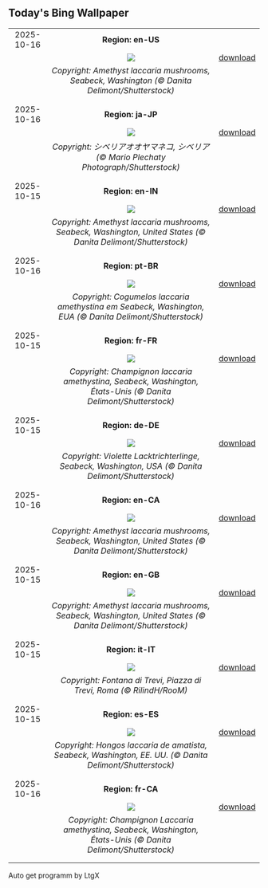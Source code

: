 ## Today's Bing Wallpaper
|      |      |      |
| :----: | :----: | :----: |
|2025-10-16|**Region: en-US**||
||![](https://www.bing.com/th?id=OHR.AmethystLaccaria_EN-US0640413961_UHD.jpg&pid=hp&w=1152&h=648&rs=1&c=4)| [download](https://www.bing.com/th?id=OHR.AmethystLaccaria_EN-US0640413961_UHD.jpg)|
||*Copyright: Amethyst laccaria mushrooms, Seabeck, Washington (© Danita Delimont/Shutterstock)*
||
|||
|2025-10-16|**Region: ja-JP**||
||![](https://www.bing.com/th?id=OHR.SiberianLynx_JA-JP8122329970_UHD.jpg&pid=hp&w=1152&h=648&rs=1&c=4)| [download](https://www.bing.com/th?id=OHR.SiberianLynx_JA-JP8122329970_UHD.jpg)|
||*Copyright: シベリアオオヤマネコ, シベリア (© Mario Plechaty Photograph/Shutterstock)*
||
|||
|2025-10-15|**Region: en-IN**||
||![](https://www.bing.com/th?id=OHR.AmethystLaccaria_EN-IN1327848044_UHD.jpg&pid=hp&w=1152&h=648&rs=1&c=4)| [download](https://www.bing.com/th?id=OHR.AmethystLaccaria_EN-IN1327848044_UHD.jpg)|
||*Copyright: Amethyst laccaria mushrooms, Seabeck, Washington, United States (© Danita Delimont/Shutterstock)*
||
|||
|2025-10-16|**Region: pt-BR**||
||![](https://www.bing.com/th?id=OHR.AmethystLaccaria_PT-BR2131819157_UHD.jpg&pid=hp&w=1152&h=648&rs=1&c=4)| [download](https://www.bing.com/th?id=OHR.AmethystLaccaria_PT-BR2131819157_UHD.jpg)|
||*Copyright: Cogumelos laccaria amethystina em Seabeck, Washington, EUA (©  Danita Delimont/Shutterstock)*
||
|||
|2025-10-15|**Region: fr-FR**||
||![](https://www.bing.com/th?id=OHR.AmethystLaccaria_FR-FR2437866835_UHD.jpg&pid=hp&w=1152&h=648&rs=1&c=4)| [download](https://www.bing.com/th?id=OHR.AmethystLaccaria_FR-FR2437866835_UHD.jpg)|
||*Copyright: Champignon laccaria amethystina, Seabeck, Washington, États-Unis (© Danita Delimont/Shutterstock)*
||
|||
|2025-10-15|**Region: de-DE**||
||![](https://www.bing.com/th?id=OHR.AmethystLaccaria_DE-DE4085236718_UHD.jpg&pid=hp&w=1152&h=648&rs=1&c=4)| [download](https://www.bing.com/th?id=OHR.AmethystLaccaria_DE-DE4085236718_UHD.jpg)|
||*Copyright: Violette Lacktrichterlinge, Seabeck, Washington, USA (© Danita Delimont/Shutterstock)*
||
|||
|2025-10-16|**Region: en-CA**||
||![](https://www.bing.com/th?id=OHR.AmethystLaccaria_EN-CA2561600829_UHD.jpg&pid=hp&w=1152&h=648&rs=1&c=4)| [download](https://www.bing.com/th?id=OHR.AmethystLaccaria_EN-CA2561600829_UHD.jpg)|
||*Copyright: Amethyst laccaria mushrooms, Seabeck, Washington, United States (© Danita Delimont/Shutterstock)*
||
|||
|2025-10-15|**Region: en-GB**||
||![](https://www.bing.com/th?id=OHR.AmethystLaccaria_EN-GB8262001695_UHD.jpg&pid=hp&w=1152&h=648&rs=1&c=4)| [download](https://www.bing.com/th?id=OHR.AmethystLaccaria_EN-GB8262001695_UHD.jpg)|
||*Copyright: Amethyst laccaria mushrooms, Seabeck, Washington, United States (© Danita Delimont/Shutterstock)*
||
|||
|2025-10-15|**Region: it-IT**||
||![](https://www.bing.com/th?id=OHR.FontanaDiTrevi_IT-IT9781844919_UHD.jpg&pid=hp&w=1152&h=648&rs=1&c=4)| [download](https://www.bing.com/th?id=OHR.FontanaDiTrevi_IT-IT9781844919_UHD.jpg)|
||*Copyright: Fontana di Trevi, Piazza di Trevi, Roma (© RilindH/RooM)*
||
|||
|2025-10-15|**Region: es-ES**||
||![](https://www.bing.com/th?id=OHR.AmethystLaccaria_ES-ES1228402064_UHD.jpg&pid=hp&w=1152&h=648&rs=1&c=4)| [download](https://www.bing.com/th?id=OHR.AmethystLaccaria_ES-ES1228402064_UHD.jpg)|
||*Copyright: Hongos laccaria de amatista, Seabeck, Washington, EE. UU. (© Danita Delimont/Shutterstock)*
||
|||
|2025-10-16|**Region: fr-CA**||
||![](https://www.bing.com/th?id=OHR.AmethystLaccaria_FR-CA5987509321_UHD.jpg&pid=hp&w=1152&h=648&rs=1&c=4)| [download](https://www.bing.com/th?id=OHR.AmethystLaccaria_FR-CA5987509321_UHD.jpg)|
||*Copyright: Champignon Laccaria amethystina, Seabeck, Washington, États-Unis (© Danita Delimont/Shutterstock)*
||
|||

Auto get programm by LtgX
